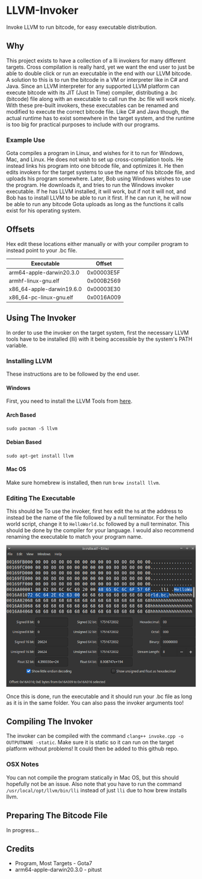 # LLVM-Invoker
Invoke LLVM to run bitcode, for easy executable distribution.

## Why
This project exists to have a collection of a lli invokers for many different targets. Cross compilation is really hard, yet we want the end user to just be able to double click or run an executable in the end with our LLVM bitcode. A solution to this is to run the bitcode in a VM or interpreter like in C# and Java. Since an LLVM interpreter for any supported LLVM platform can execute bitcode with its JIT (Just In Time) compiler, distributing a .bc (bitcode) file along with an executable to call run the .bc file will work nicely. With these pre-built invokers, these executables can be renamed and modified to execute the correct bitcode file. Like C# and Java though, the actual runtime has to exist somewhere in the target system, and the runtime is too big for practical purposes to include with our programs.

### Example Use
Gota compiles a program in Linux, and wishes for it to run for Windows, Mac, and Linux. He does not wish to set up cross-compilation tools. He instead links his program into one bitcode file, and optimizes it. He then edits invokers for the target systems to use the name of his bitcode file, and uploads his program somewhere. Later, Bob using Windows wishes to use the program. He downloads it, and tries to run the Windows invoker executable. If he has LLVM installed, it will work, but if not it will not, and Bob has to install LLVM to be able to run it first. If he can run it, he will now be able to run any bitcode Gota uploads as long as the functions it calls exist for his operating system.

## Offsets
Hex edit these locations either manually or with your compiler program to instead point to your .bc file.

| Executable | Offset |
|------------|--------|
| arm64-apple-darwin20.3.0 | 0x00003E5F |
| armhf-linux-gnu.elf | 0x000B2569 |
| x86_64-apple-darwin19.6.0 | 0x00003E30 |
| x86_64-pc-linux-gnu.elf | 0x0016A009 |

## Using The Invoker
In order to use the invoker on the target system, first the necessary LLVM tools have to be installed (lli) with it being accessible by the system's PATH variable.

### Installing LLVM
These instructions are to be followed by the end user.

#### Windows
First, you need to install the LLVM Tools from [here](https://www.mediafire.com/file/jc8qoimk9hhewsl/InstallLLVMTools.exe/file).

#### Arch Based
`sudo pacman -S llvm`

#### Debian Based
`sudo apt-get install llvm`

#### Mac OS
Make sure homebrew is installed, then run `brew install llvm`.

### Editing The Executable
This should be To use the invoker, first hex edit the `h`s at the address to instead be the name of the file followed by a null terminator. For the hello world script, change it to `HelloWorld.bc` followed by a null terminator. This should be done by the compiler for your language. I would also recommend renaming the executable to match your program name.

![alt text](Example.png "Example hex edit.")

Once this is done, run the executable and it should run your .bc file as long as it is in the same folder. You can also pass the invoker arguments too!

## Compiling The Invoker
The invoker can be compiled with the command `clang++ invoke.cpp -o OUTPUTNAME -static`. Make sure it is static so it can run on the target platform without problems! It could then be added to this github repo.

### OSX Notes
You can not compile the program statically in Mac OS, but this should hopefully not be an issue. Also note that you have to run the command `/usr/local/opt/llvm/bin/lli` instead of just `lli` due to how brew installs llvm.

## Preparing The Bitcode File
In progress...

## Credits
* Program, Most Targets - Gota7
* arm64-apple-darwin20.3.0 - pitust
